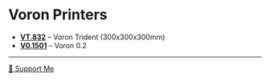 # **Voron Printers**

- **[VT.832](https://github.com/spitzbirne32/VT.832_2.0)** – Voron Trident (300x300x300mm)
- **[V0.1501](/V0.1501)** – Voron 0.2

---

[💙 Support Me](https://ko-fi.com/spitzbirne32)


